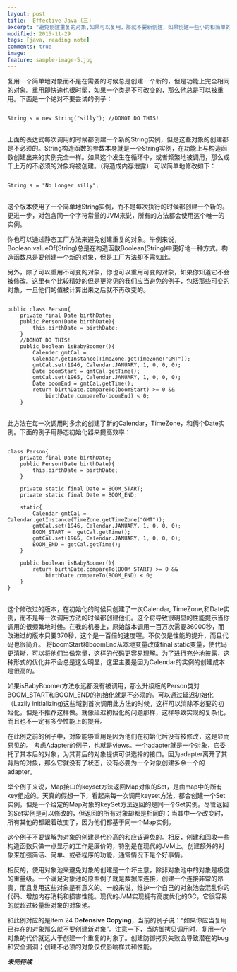 ```yaml
---
layout: post
title:  Effective Java (三)
excerpt: "避免创建重复的对象,如果可以复用，那就不要新创建，如果创建一些小的和简单的对象却是可以的"
modified: 2015-11-29
tags: [java, reading note]
comments: true
image:
feature: sample-image-5.jpg
---
```


复用一个简单地对象而不是在需要的时候总是创建一个新的，但是功能上完全相同的对象。重用即快速也很时髦，如果一个类是不可改变的，那么他总是可以被重用。下面是一个绝对不要尝试的例子：

<pre>
<code>
String s = new String("silly"); //DONOT DO THIS!
</code>
</pre>

上面的表达式每次调用的时候都创建一个新的String实例，但是这些对象的创建都是不必须的。String构造函数的参数本身就是一个String实例，在功能上与构造函数创建出来的实例完全一样。如果这个发生在循环中，或者频繁地被调用，那么成千上万的不必须的对象将被创建。（将造成内存泄露）
可以简单地修改如下：

<pre>
<code>
String s = "No Longer silly";
</code>
</pre>

这个版本使用了一个简单地String实例，而不是每次执行的时候都创建一个新的。更进一步，对包含同一个字符常量的JVM来说，所有的方法都会使用这个唯一的实例。

你也可以通过静态工厂方法来避免创建重复的对象。举例来说，Boolean.valueOf(String)总是在构造函数Boolean(String)中更好地一种方式。构造函数总是要创建一个新的对象，但是工厂方法却不需如此。

另外，除了可以重用不可变的对象，你也可以重用可变的对象，如果你知道它不会被修改。这里有个比较精妙的但是更常见的我们应当避免的例子，包括那些可变的对象，一旦他们的值被计算出来之后就不再改变的。

<pre>
<code>
public class Person{
	private final Date birthDate;
	public Person(Date birthDate){
		this.birthDate = birthDate;
	}
	//DONOT DO THIS!
	public boolean isBabyBoomer(){
		Calender gmtCal = 
		Calendar.getInstance(TimeZone.getTimeZone("GMT"));
		gmtCal.set(1946, Calendar.JANUARY, 1, 0, 0, 0);
		Date boomStart = gmtCal.getTime();
		gmtCal.set(1965, Calendar.JANUARY, 1, 0, 0, 0);
		Date boomEnd = gmtCal.getTime();
		return birthDate.compareTo(boomStart) >= 0 &&
			birthDate.compareTo(boomEnd) < 0;	
	}
</code>
</pre>

此方法在每一次调用时多余的创建了新的Calendar，TimeZone，和俩个Date实例。下面的例子用静态初始化器来提高效率：

<pre>
<code>
class Person{
	private final Date birthDate;
	public Person(Date birthDate){
		this.birthDate = birthDate;
	}
	
	private static final Date = BOOM_START;
	private static final Date = BOOM_END;
	
	static{
		Calendar gmtCal = Calendar.getInstance(TimeZone.getTimeZone("GMT"));
		gmtCal.set(1946, Calendar.JANUARY, 1, 0, 0, 0);
		BOOM_START =  getCal.getTime();
		gmtCal.set(1965, Calendar.JANUARY, 1, 0, 0, 0);
		BOOM_END = getCal.getTime();
	}
	
	public boolean isBabyBoomer(){
		return birthDate.compareTo(BOOM_START) >= 0 &&
			birthDate.compareTo(BOOM_END) < 0;
	}
}
</code>
</pre>

这个修改过的版本，在初始化的时候只创建了一次Calendar, TimeZone,和Date实例，而不是每一次调用方法的时候都创建他们。这个将导致很明显的性能提示当你调用的很频繁地时候。在我的机器上，原始版本调用一百万次需要36000秒，而改进过的版本只要370秒，这个是一百倍的速度喔。不仅仅是性能的提升，而且代码也很简介。
将boomStart和boomEnd从本地变量改成final static变量，使代码更清晰，可以将他们当做常量，这样的代码更容易理解。为了进行充分地披露，这种形式的优化并不会总是这么明显，这里主要是因为Calendar的实例的创建成本是很高的。

如果isBabyBoomer方法永远都没有被调用，那么升级版的Person类对BOOM_START和BOOM_END的初始化就是不必须的。可以通过延迟初始化（Lazily initializing)这些域到首次调用此方法的时候，这样可以消除不必要的初始化，但是不推荐这样做。就像延迟初始化的问题那样，这样导致实现的复杂化，而且也不一定有多少性能上的提升。

在此例之前的例子中，对象能够重用是因为他们在初始化后没有被修改，这是显而易见的。
考虑Adapter的例子，也就是views。一个adapter就是一个对象，它委托了其本后的对象，为其背后的对象提供可供选择的接口。因为adapter离开了其背后的对象，那么它就没有了状态，没有必要为一个对象创建多余一个的adapter。

举个例子来说，Map接口的keyset方法返回Map对象的Set，是由map中的所有key组成的。天真的假想一下，看起来每一次调用keyset方法，都会创建一个Set实例，但是一个给定的Map对象的keySet方法返回的是同一个Set实例。尽管返回的Set实例是可以修改的，但返回的所有对象却都是相同的：当其中一个改变时，所有其他的都跟着改变了，因为他们都基于同一个Map实例。

这个例子不要误解为对象的创建是代价高的和应该避免的。相反，创建和回收一些构造函数只做一点显示的工作是廉价的，特别是在现代的JVM上。创建额外的对象来加强简洁、简单、或者程序的功能，通常情况下是个好事情。

相反的，使用对象池来避免对象的创建是一个坏主意，除非对象池中的对象是极度的重量级。一个满足对象池的原型例子就是数据库连接，创建一个连接非常的昂贵，而且复用这些对象是有意义的。一般来说，维护一个自己的对象池会混乱你的代码、增加内存消耗和损害性能。现代的JVM实现拥有高度优化的GC，它很容易的就超过轻量级对象的对象池。

和此例对应的是Item 24 **Defensive Copying**，当前的例子说：“如果你应当复用已存在的对象那么就不要创建新对象”。注意一下，当防御拷贝调用时，复用一个对象的代价就远大于创建一个重复的对象了。创建防御拷贝失败会导致潜在的bug和安全漏洞；创建不必须的对象仅仅影响样式和性能。

***未完待续***



